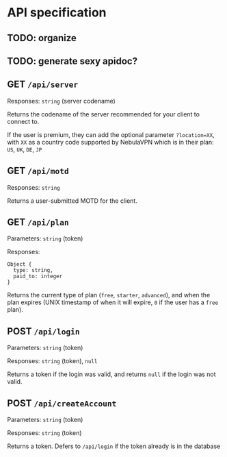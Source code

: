 # API specification

## TODO: organize
## TODO: generate sexy apidoc?

## GET `/api/server`
Responses: `string` (server codename)

Returns the codename of the server recommended for your client to connect to.

If the user is premium, they can add the optional parameter `?location=XX`, with `XX` as a country code supported by NebulaVPN which is in their plan: `US`, `UK`, `DE`, `JP`

## GET `/api/motd`
Responses: `string`

Returns a user-submitted MOTD for the client.

## GET `/api/plan`
Parameters: `string` (token)

Responses: 
```
Object {
  type: string,
  paid_to: integer
}
```

Returns the current type of plan (`free`, `starter`, `advanced`), and when the plan expires (UNIX timestamp of when it will expire, `0` if the user has a `free` plan).  

## POST `/api/login`
Parameters: `string` (token)

Responses: `string` (token), `null`

Returns a token if the login was valid, and returns `null` if the login was not valid.

## POST `/api/createAccount`
Parameters: `string` (token)

Responses: `string` (token)

Returns a token. Defers to `/api/login` if the token already is in the database
